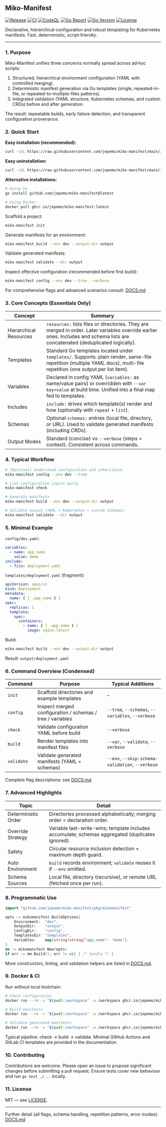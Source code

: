 ## Miko-Manifest

[![Release](https://img.shields.io/github/v/release/jepemo/miko-manifest)](https://github.com/jepemo/miko-manifest/releases)
[![CI](https://img.shields.io/github/actions/workflow/status/jepemo/miko-manifest/ci-cd.yml)](https://github.com/jepemo/miko-manifest/actions)
[![CodeQL](https://github.com/jepemo/miko-manifest/actions/workflows/codeql.yml/badge.svg)](https://github.com/jepemo/miko-manifest/actions/workflows/codeql.yml)
[![Go Report](https://goreportcard.com/badge/github.com/jepemo/miko-manifest)](https://goreportcard.com/report/github.com/jepemo/miko-manifest)
[![Go Version](https://img.shields.io/github/go-mod/go-version/jepemo/miko-manifest)](https://github.com/jepemo/miko-manifest/blob/main/go.mod)
[![License](https://img.shields.io/github/license/jepemo/miko-manifest)](LICENSE)

Declarative, hierarchical configuration and robust templating for Kubernetes manifests. Fast, deterministic, script‑friendly.

---

### 1. Purpose

Miko-Manifest unifies three concerns normally spread across ad‑hoc scripts:

1. Structured, hierarchical environment configuration (YAML with controlled merging).
2. Deterministic manifest generation via Go templates (single, repeated-in-file, or repeated-to-multiple-files patterns).
3. Integrated validation (YAML structure, Kubernetes schemas, and custom CRDs) before and after generation.

The result: repeatable builds, early failure detection, and transparent configuration provenance.

### 2. Quick Start

**Easy installation (recommended):**

```bash
curl -sSL https://raw.githubusercontent.com/jepemo/miko-manifest/main/install.sh | bash
```

**Easy uninstallation:**

```bash
curl -sSL https://raw.githubusercontent.com/jepemo/miko-manifest/main/install.sh | bash -s -- --uninstall
```

**Alternative installations:**

```bash
# Using Go
go install github.com/jepemo/miko-manifest@latest

# Using Docker
docker pull ghcr.io/jepemo/miko-manifest:latest
```

Scaffold a project:

```bash
miko-manifest init
```

Generate manifests for an environment:

```bash
miko-manifest build --env dev --output-dir output
```

Validate generated manifests:

```bash
miko-manifest validate --dir output
```

Inspect effective configuration (recommended before first build):

```bash
miko-manifest config --env dev --tree --verbose
```

For comprehensive flags and advanced scenarios consult: [DOCS.md](DOCS.md)

### 3. Core Concepts (Essentials Only)

| Concept                | Summary                                                                                                                                                                        |
| ---------------------- | ------------------------------------------------------------------------------------------------------------------------------------------------------------------------------ |
| Hierarchical Resources | `resources:` lists files or directories. They are merged in order. Later variables override earlier ones. Includes and schema lists are concatenated (deduplicated logically). |
| Templates              | Standard Go templates located under `templates/`. Supports: plain render, same-file repetition (multiple YAML docs), multi-file repetition (one output per list item).         |
| Variables              | Declared in config YAML (`variables:` as name/value pairs) or overridden with `--var key=value` at build time. Unified into a final map fed to templates.                      |
| Includes               | `include:` drives which template(s) render and how (optionally with `repeat` + `list`).                                                                                        |
| Schemas                | Optional `schemas:` entries (local file, directory, or URL). Used to validate generated manifests (including CRDs).                                                            |
| Output Modes           | Standard (concise) vs `--verbose` (steps + context). Consistent across commands.                                                                                               |

### 4. Typical Workflow

```bash
# (Optional) Understand configuration and inheritance
miko-manifest config --env dev --tree

# Lint configuration inputs early
miko-manifest check

# Generate manifests
miko-manifest build --env dev --output-dir output

# Validate output (YAML + Kubernetes + custom schemas)
miko-manifest validate --dir output
```

### 5. Minimal Example

`config/dev.yaml`:

```yaml
variables:
  - name: app_name
    value: demo
include:
  - file: deployment.yaml
```

`templates/deployment.yaml` (fragment):

```yaml
apiVersion: apps/v1
kind: Deployment
metadata:
  name: { { .app_name } }
spec:
  replicas: 1
  template:
    spec:
      containers:
        - name: { { .app_name } }
          image: nginx:latest
```

Build:

```bash
miko-manifest build --env dev --output-dir output
```

Result: `output/deployment.yaml`

### 6. Command Overview (Condensed)

| Command    | Purpose                                                   | Typical Additions                                 |
| ---------- | --------------------------------------------------------- | ------------------------------------------------- |
| `init`     | Scaffold directories and example templates                | –                                                 |
| `config`   | Inspect merged configuration / schemas / tree / variables | `--tree`, `--schemas`, `--variables`, `--verbose` |
| `check`    | Validate configuration YAML before build                  | `--verbose`                                       |
| `build`    | Render templates into manifest files                      | `--var`, `--validate`, `--verbose`                |
| `validate` | Validate generated manifests (YAML + schemas)             | `--env`, `--skip-schema-validation`, `--verbose`  |

Complete flag descriptions: see [DOCS.md](DOCS.md).

### 7. Advanced Highlights

| Topic               | Detail                                                                                           |
| ------------------- | ------------------------------------------------------------------------------------------------ |
| Deterministic Order | Directories processed alphabetically; merging order = declaration order.                         |
| Override Strategy   | Variable last-write-wins; template includes accumulate; schemas aggregated (duplicates ignored). |
| Safety              | Circular resource inclusion detection + maximum depth guard.                                     |
| Auto Environment    | `build` records environment; `validate` reuses it if `--env` omitted.                            |
| Schema Sources      | Local file, directory (recursive), or remote URL (fetched once per run).                         |

### 8. Programmatic Use

```go
import "github.com/jepemo/miko-manifest/pkg/mikomanifest"

opts := mikomanifest.BuildOptions{
    Environment:  "dev",
    OutputDir:    "output",
    ConfigDir:    "config",
    TemplatesDir: "templates",
    Variables:    map[string]string{"app_name": "demo"},
}
mm := mikomanifest.New(opts)
if err := mm.Build(); err != nil { /* handle */ }
```

More constructors, linting, and validation helpers are listed in [DOCS.md](DOCS.md).

### 9. Docker & CI

Run without local toolchain:

```bash
# Check configuration
docker run --rm -v "$(pwd):/workspace" -w /workspace ghcr.io/jepemo/miko-manifest:latest check

# Build manifests
docker run --rm -v "$(pwd):/workspace" -w /workspace ghcr.io/jepemo/miko-manifest:latest build --env dev --output-dir output

# Validate generated manifests
docker run --rm -v "$(pwd):/workspace" -w /workspace ghcr.io/jepemo/miko-manifest:latest validate --dir output
```

Typical pipeline: check -> build -> validate. Minimal GitHub Actions and GitLab CI templates are provided in the documentation.

### 10. Contributing

Contributions are welcome. Please open an issue to propose significant changes before submitting a pull request. Ensure tests cover new behaviour and run `go test ./...` locally.

### 11. License

MIT — see [LICENSE](LICENSE).

---

Further detail (all flags, schema handling, repetition patterns, error modes): [DOCS.md](DOCS.md)
